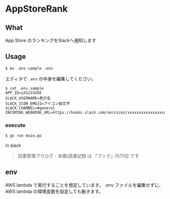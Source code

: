 # AppStoreRank

## What

App Store のランキングをSlackへ通知します

## Usage

```sh
$ mv .env.sample .env
```

エディタで `.env` の中身を編集してください。

```
$ cat .env.sample
APP_ID=id1233456
SLACK_USERNAME=表示名
SLACK_ICON_EMOJI=アイコン絵文字
SLACK_CHANNEL=#general
INCOMING_WEBHOOK_URL=https://hooks.slack.com/services/xxxxxxxxxxxxxxxxxxx
```

### execute
```sh
$ go run main.go
```

in slack

> 読書管理ブクログ - 本棚/読書記録 は 「ブック」内75位 です

## env

AWS lambda で実行することを想定しています。
.env ファイルを編集せずに、AWS lambda の環境変数を設定しても動きます。
